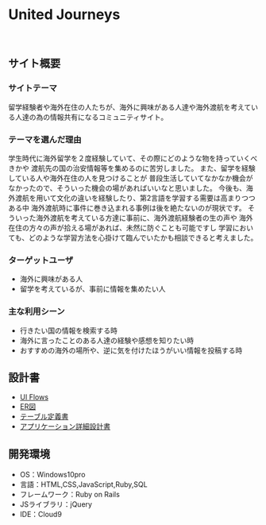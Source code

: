 # United Journeys
​
## サイト概要
### サイトテーマ
留学経験者や海外在住の人たちが、海外に興味がある人達や海外渡航を考えている人達の為の情報共有になるコミュニティサイト。

### テーマを選んだ理由
学生時代に海外留学を２度経験していて、その際にどのような物を持っていくべきかや
渡航先の国の治安情報等を集めるのに苦労しました。
また、留学を経験している人や海外在住の人を見つけることが
普段生活していてなかなか機会がなかったので、そういった機会の場があればいいなと思いました。
今後も、海外渡航を用いて文化の違いを経験したり、第2言語を学習する需要は高まりつつある中
海外渡航時に事件に巻き込まれる事例は後を絶たないのが現状です。
そういった海外渡航を考えている方達に事前に、海外渡航経験者の生の声や
海外在住の方々の声が拾える場があれば、未然に防ぐことも可能ですし
学習においても、どのような学習方法を心掛けて臨んでいたかも相談できると考えました。

### ターゲットユーザ
* 海外に興味がある人
* 留学を考えているが、事前に情報を集めたい人
### 主な利用シーン
* 行きたい国の情報を検索する時
* 海外に言ったことのある人達の経験や感想を知りたい時
* おすすめの海外の場所や、逆に気を付けたほうがいい情報を投稿する時

## 設計書
- <a href="https://drive.google.com/file/d/1m9xfd9PNO57t5elqn0-nzYRFS0uaaDXo/view?usp=sharing" target="_blank">UI Flows</a>
- <a href="https://drive.google.com/file/d/1WC8oNhSl4hUUAxMwTKOzWfcB0M9C7mu4/view?usp=sharing" target="_blank">ER図</a>
- <a href="https://docs.google.com/spreadsheets/d/197ONMk3S5vfz5y6_kB7dmVB9PkNQqB2QNGk1nfB4Cvw/edit?usp=sharing" target="_blank">テーブル定義書</a>
- <a href="https://docs.google.com/spreadsheets/d/1pyYg-DE8oua6zRN-nQTqsfOZmeBGO2UN26zk6NaAb0U/edit?usp=sharing" target="_blank">アプリケーション詳細設計書</a>

## 開発環境
- OS：Windows10pro
- 言語：HTML,CSS,JavaScript,Ruby,SQL
- フレームワーク：Ruby on Rails
- JSライブラリ：jQuery
- IDE：Cloud9